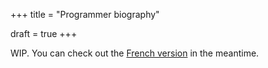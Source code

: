 +++
title = "Programmer biography"

draft = true
+++

WIP. You can check out the [French version](@/programmer-bio/index.fr.md) in the meantime.
